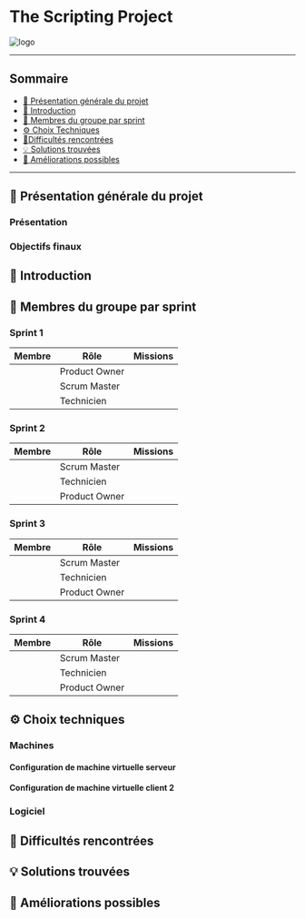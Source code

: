 # The Scripting Project
![logo]()

---

## Sommaire 

- [🎯 Présentation générale du projet](#presentation-du-projet)
- [📜 Introduction](#introduction)
- [👥 Membres du groupe par sprint](#membres-du-groupe-par-sprint)
- [⚙️ Choix Techniques](#choix-techniques)
- [🧗Difficultés rencontrées](#difficultes-rencontrees)
- [💡 Solutions trouvées](#solutions-trouvees)
- [🚀 Améliorations possibles](#ameliorations-possibles)

---

## 🎯 Présentation générale du projet
<span id="presentation-du-projet"></span>

### Présentation



### Objectifs finaux



## 📜 Introduction
<span id="introduction"></span>



## 👥 Membres du groupe par sprint
<span id="membres-du-groupe-par-sprint"></span>



### Sprint 1

| Membre         | Rôle          | Missions                                                                   |
| -------------- | ------------- | -------------------------------------------------------------------------- |
|  | Product Owner | |
|   | Scrum Master  |  |
|    | Technicien    | |

### Sprint 2

| Membre         | Rôle          | Missions                                                                        |
| -------------- | ------------- | ------------------------------------------------------------------------------- |
|  | Scrum Master  |  |
|  | Technicien    |  |
|    | Product Owner |  |

### Sprint 3

| Membre         | Rôle          | Missions                                                                        |
| -------------- | ------------- | ------------------------------------------------------------------------------- |
|  | Scrum Master  |  |
|  | Technicien    |  |
|    | Product Owner |  |

### Sprint 4

| Membre         | Rôle          | Missions                                                                        |
| -------------- | ------------- | ------------------------------------------------------------------------------- |
|  | Scrum Master  |  |
|  | Technicien    |  |
|    | Product Owner |  |

## ⚙️ Choix techniques
<span id="choix-techniques"></span>



### Machines

#### Configuration de machine virtuelle serveur

#### Configuration de machine virtuelle client 2

### Logiciel


##  🧗 Difficultés rencontrées
<span id="difficultes-rencontrees"></span>



## 💡 Solutions trouvées
<span id="solutions-trouvees"></span>



## 🚀 Améliorations possibles
<span id="ameliorations-possibles"></span>

